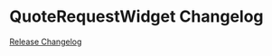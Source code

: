 # QuoteRequestWidget Changelog

[Release Changelog](https://github.com/spryker-shop/quote-request-widget/releases)
